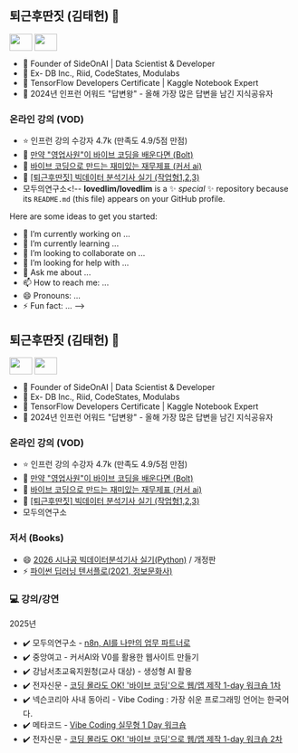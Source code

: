 
<!--
**lovedlim/lovedlim** is a ✨ _special_ ✨ repository because its `README.md` (this file) appears on your GitHub profile.

Here are some ideas to get you started:

- 🔭 I’m currently working on ...
- 🌱 I’m currently learning ...
- 👯 I’m looking to collaborate on ...
- 🤔 I’m looking for help with ...
- 💬 Ask me about ...
- 📫 How to reach me: ...
- 😄 Pronouns: ...
- ⚡ Fun fact: ...
-->
## 퇴근후딴짓 (김태헌) 👋

<p align="left">
<a href="https://www.youtube.com/c/@ai-study" target="blank"><img align="center" src="https://raw.githubusercontent.com/rahuldkjain/github-profile-readme-generator/master/src/images/icons/Social/youtube.svg" alt="" height="30" width="40" /></a> 
<a href="https://www.linkedin.com/in/%ED%83%9C%ED%97%8C-%EA%B9%80-4870836b/" target="blank"><img align="center" src="https://raw.githubusercontent.com/rahuldkjain/github-profile-readme-generator/master/src/images/icons/Social/linked-in-alt.svg" alt="" height="30" width="40" /></a>

- 📌 Founder of SideOnAI | Data Scientist & Developer 
- 📌 Ex- DB Inc., Riid, CodeStates, Modulabs
- 📌 TensorFlow Developers Certificate | Kaggle Notebook Expert
- 📌 2024년 인프런 어워드 "답변왕" - 올해 가장 많은 답변을 남긴 지식공유자

### 온라인 강의 (VOD)
- ⭐ 인프런 강의 수강자 4.7k (만족도 4.9/5점 만점)
- 🌱 [만약 "영업사원"이 바이브 코딩을 배운다면 (Bolt)](https://inf.run/vsGXs)
- 👯 [바이브 코딩으로 만드는 재미있는 재무제표 (커서 ai)](https://inf.run/dhPNo)
- 🤔 [[퇴근후딴짓] 빅데이터 분석기사 실기 (작업형1,2,3)](https://inf.run/HYmN)
- 모두의연구소<!--
**lovedlim/lovedlim** is a ✨ _special_ ✨ repository because its `README.md` (this file) appears on your GitHub profile.

Here are some ideas to get you started:

- 🔭 I’m currently working on ...
- 🌱 I’m currently learning ...
- 👯 I’m looking to collaborate on ...
- 🤔 I’m looking for help with ...
- 💬 Ask me about ...
- 📫 How to reach me: ...
- 😄 Pronouns: ...
- ⚡ Fun fact: ...
-->
## 퇴근후딴짓 (김태헌) 👋

<p align="left">
<a href="https://www.youtube.com/c/@ai-study" target="blank"><img align="center" src="https://raw.githubusercontent.com/rahuldkjain/github-profile-readme-generator/master/src/images/icons/Social/youtube.svg" alt="" height="30" width="40" /></a> 
<a href="https://www.linkedin.com/in/%ED%83%9C%ED%97%8C-%EA%B9%80-4870836b/" target="blank"><img align="center" src="https://raw.githubusercontent.com/rahuldkjain/github-profile-readme-generator/master/src/images/icons/Social/linked-in-alt.svg" alt="" height="30" width="40" /></a>

- 📌 Founder of SideOnAI | Data Scientist & Developer 
- 📌 Ex- DB Inc., Riid, CodeStates, Modulabs
- 📌 TensorFlow Developers Certificate | Kaggle Notebook Expert
- 📌 2024년 인프런 어워드 "답변왕" - 올해 가장 많은 답변을 남긴 지식공유자

### 온라인 강의 (VOD)
- ⭐ 인프런 강의 수강자 4.7k (만족도 4.9/5점 만점)
- 🌱 [만약 "영업사원"이 바이브 코딩을 배운다면 (Bolt)](https://inf.run/vsGXs)
- 👯 [바이브 코딩으로 만드는 재미있는 재무제표 (커서 ai)](https://inf.run/dhPNo)
- 🤔 [[퇴근후딴짓] 빅데이터 분석기사 실기 (작업형1,2,3)](https://inf.run/HYmN)
- 모두의연구소

### 저서 (Books)
- 😄 [2026 시나공 빅데이터분석기사 실기(Python)](https://product.kyobobook.co.kr/detail/S000216355151) / 개정판
- ⚡ [파이썬 딥러닝 텐서플로(2021, 정보문화사)](http://www.yes24.com/Product/Goods/102603640?OzSrank=2)

### 💻 **강의/강연**
2025년 
- ✔️ 모두의연구소 - [n8n, AI를 나만의 업무 파트너로](https://event-us.kr/modu/event/100282)
- ✔️ 중앙여고 - 커서AI와 V0를 활용한 웹사이트 만들기
- ✔️ 강남서초교육지원청(교사 대상) - 생성형 AI 활용
- ✔️ 전자신문 - [코딩 몰라도 OK! '바이브 코딩'으로 웹/앱 제작 1-day 워크숍 1차](https://conference.etnews.com/conf_info.html?uid=385)
- ✔️ 넥슨코리아 사내 동아리 - Vibe Coding : 가장 쉬운 프로그래밍 언어는 한국어다.
- ✔️ 메타코드 - [Vibe Coding 실무형 1 Day 워크숍](https://www.datanet.co.kr/news/articleView.html?idxno=203465)
- ✔️ 전자신문 - [코딩 몰라도 OK! '바이브 코딩'으로 웹/앱 제작 1-day 워크숍 2차](https://conference.etnews.com/conf_info.html?uid=406)
<!--
- ✔️ 멀티캠퍼스(SSAFY) - [AI 트랜드/문화] 새로운 개발 경험, 바이브 코딩 실습
- ✔️ 한국여성정책연구원 - 파이썬 / 엑셀 
- ✔️ 성남시청소년재단 - ??
- ✔️ 국토안전관리원 - 3개 과정
- ✔️ 국토안전관리원 - 3개 과정
- ✔️ 국토안전관리원 - 3개 과정
- ✔️ 전자신문 - [코딩 몰라도 OK! '바이브 코딩'으로 웹/앱 제작 1-day 워크숍 3차](https://conference.etnews.com/conf_info.html?uid=417)
- ✔️ KISA 2025 블록체인 밋업데이
-->


